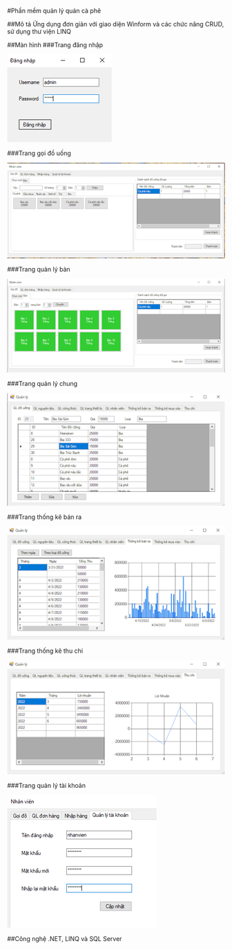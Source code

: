 #Phần mềm quản lý quán cà phê

##Mô tả
Ứng dụng đơn giản với giao diện Winform và các chức năng CRUD, sử dụng thư viện LINQ

##Màn hình
###Trang đăng nhập

![DN](https://github.com/NguyenDoCong/POS-LINQ/blob/master/img/login.png?raw=true)

###Trang gọi đồ uống

![DN](https://github.com/NguyenDoCong/POS-LINQ/blob/master/img/order.png?raw=true)

###Trang quản lý bàn

![DN](https://github.com/NguyenDoCong/POS-LINQ/blob/master/img/table.png?raw=true)

###Trang quản lý chung

![DN](https://github.com/NguyenDoCong/POS-LINQ/blob/master/img/manage.png?raw=true)

###Trang thống kê bán ra

![DN](https://github.com/NguyenDoCong/POS-LINQ/blob/master/img/sold-statistic.png?raw=true)

###Trang thống kê thu chi

![DN](https://github.com/NguyenDoCong/POS-LINQ/blob/master/img/statistic.png?raw=true)

###Trang quản lý tài khoản

![QLTK](https://github.com/NguyenDoCong/POS-LINQ/blob/master/img/account%20management.png?raw=true)

##Công nghệ
.NET, LINQ và SQL Server
